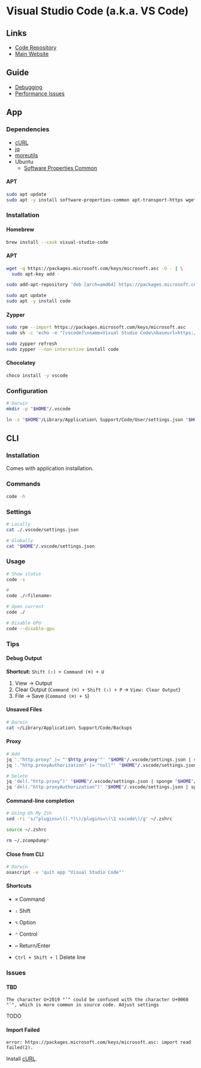 # Visual Studio Code (a.k.a. VS Code)

<!--
https://github.com/search?q=filename%3Asettings.json+path%3A.vscode
-->

<!--
https://code.visualstudio.com/docs/remote/ssh
https://github.com/datalayer-examples/vscode-extension-examples
-->

## Links

- [Code Repository](https://github.com/microsoft/vscode)
- [Main Website](https://vscode.dev/)

## Guide

- [Debugging](https://code.visualstudio.com/docs/editor/debugging)
- [Performance Issues](https://github.com/Microsoft/vscode/wiki/Performance-Issues)

## App

### Dependencies

- [cURL](/curl.md)
- [jq](/jq.md)
- [moreutils](/moreutils.md)
- Ubuntu
  - [Software Properties Common](/apt/software-properties-common.md#installation)

#### APT

```sh
sudo apt update
sudo apt -y install software-properties-common apt-transport-https wget
```

### Installation

#### Homebrew

```sh
brew install --cask visual-studio-code
```

#### APT

```sh
wget -q https://packages.microsoft.com/keys/microsoft.asc -O - | \
  sudo apt-key add -

sudo add-apt-repository 'deb [arch=amd64] https://packages.microsoft.com/repos/vscode stable main'
```

```sh
sudo apt update
sudo apt -y install code
```

#### Zypper

```sh
sudo rpm --import https://packages.microsoft.com/keys/microsoft.asc
sudo sh -c 'echo -e "[vscode]\nname=Visual Studio Code\nbaseurl=https://packages.microsoft.com/yumrepos/vscode\nenabled=1\ntype=rpm-md\ngpgcheck=1\ngpgkey=https://packages.microsoft.com/keys/microsoft.asc" > /etc/zypp/repos.d/vscode.repo'

sudo zypper refresh
sudo zypper --non-interactive install code
```

#### Chocolatey

```sh
choco install -y vscode
```

### Configuration

```sh
# Darwin
mkdir -p "$HOME"/.vscode

ln -s "$HOME"/Library/Application\ Support/Code/User/settings.json "$HOME"/.vscode/settings.json
```

## CLI

<!--
ln -s /Applications/Visual\ Studio\ Code.app/Contents/Resources/app/bin/code /usr/local/bin/code
-->

### Installation

Comes with application installation.

### Commands

```sh
code -h
```

### Settings

```sh
# Locally
cat ./.vscode/settings.json

# Globally
cat "$HOME"/.vscode/settings.json
```

### Usage

```sh
# Show status
code -s

#
code ./<filename>

# Open current
code ./

# Disable GPU
code --disable-gpu
```

### Tips

#### Debug Output

**Shortcut:** `Shift (⇧) + Command (⌘) + U`

1. View -> Output
2. Clear Output (`Command (⌘) + Shift (⇧) + P` -> `View: Clear Output`)
3. File -> Save (`Command (⌘) + S`)

#### Unsaved Files

```sh
# Darwin
cat ~/Library/Application\ Support/Code/Backups
```

#### Proxy

```sh
# Add
jq '."http.proxy" |= "'$http_proxy'"' "$HOME"/.vscode/settings.json | sponge "$HOME"/.vscode/settings.json
jq '."http.proxyAuthorization" |= "null"' "$HOME"/.vscode/settings.json | sponge "$HOME"/.vscode/settings.json

# Delete
jq 'del(."http.proxy")' "$HOME"/.vscode/settings.json | sponge "$HOME"/.vscode/settings.json
jq 'del(."http.proxyAuthorization")' "$HOME"/.vscode/settings.json | sponge "$HOME"/.vscode/settings.json
```

#### Command-line completion

```sh
# Using Oh My Zsh
sed -ri 's/^plugins=\((.*)\)/plugins=\(\1 vscode\)/g' ~/.zshrc

source ~/.zshrc

rm ~/.zcompdump*
```

#### Close from CLI

```sh
# Darwin
osascript -e 'quit app "Visual Studio Code"'
```

#### Shortcuts

- `⌘` Command
- `⇧` Shift
- `⌥` Option
- `⌃` Control
- `↩︎` Return/Enter

- `Ctrl + Shift + l` Delete line

### Issues

#### TBD

```log
The character U+2019 "’" could be confused with the character U+0060 "`", which is more common in source code. Adjust settings
```

TODO

#### Import Failed

```log
error: https://packages.microsoft.com/keys/microsoft.asc: import read failed(2).
```

Install [cURL](/curl.md).

